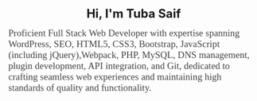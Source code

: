 <p style="text-align: center;"><strong><span style="font-size: 24px;">Hi, I&apos;m Tuba Saif</span></strong></p>
<p><span style='text-align: center; color: rgb(68, 68, 68); background-color: rgb(255, 255, 255); font-size: 19px; font-family: "Palatino Linotype", "Book Antiqua", Palatino, serif;'>Proficient Full Stack Web Developer with expertise spanning WordPress, SEO, HTML5, CSS3, Bootstrap, JavaScript (including jQuery),Webpack, PHP, MySQL, DNS management, plugin development, API integration, and Git, dedicated to crafting seamless web experiences and maintaining high standards of quality and functionality.</span></p>
